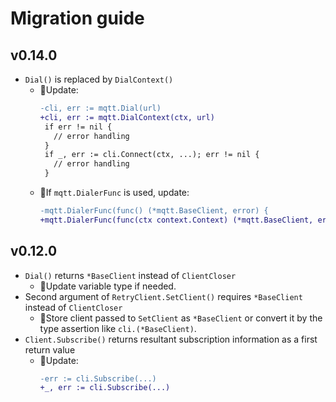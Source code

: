# Migration guide

## v0.14.0

- `Dial()` is replaced by `DialContext()`
  - 🔄Update:
    ```diff
    -cli, err := mqtt.Dial(url)
    +cli, err := mqtt.DialContext(ctx, url)
     if err != nil {
       // error handling
     }
     if _, err := cli.Connect(ctx, ...); err != nil {
       // error handling
     }
    ```
  - 🔄If `mqtt.DialerFunc` is used, update:
    ```diff
    -mqtt.DialerFunc(func() (*mqtt.BaseClient, error) {
    +mqtt.DialerFunc(func(ctx context.Context) (*mqtt.BaseClient, error) {
    ```

## v0.12.0

- `Dial()` returns `*BaseClient` instead of `ClientCloser`
  - 🔄Update variable type if needed.
- Second argument of `RetryClient.SetClient()` requires `*BaseClient` instead of `ClientCloser`
  - 🔄Store client passed to `SetClient` as `*BaseClient` or convert it by the type assertion like `cli.(*BaseClient)`.
- `Client.Subscribe()` returns resultant subscription information as a first return value
  - 🔄Update:
    ```diff
    -err := cli.Subscribe(...)
    +_, err := cli.Subscribe(...)
    ```
